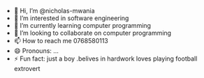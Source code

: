 - 👋 Hi, I’m @nicholas-mwania
- 👀 I’m interested in software engineering 
- 🌱 I’m currently learning computer programming 
- 💞️ I’m looking to collaborate on computer programming 
- 📫 How to reach me 0768580113
- 😄 Pronouns: ...
- ⚡ Fun fact: just a boy .belives in hardwork loves playing football extrovert

<!---
nicholas-mwania/nicholas-mwania is a ✨ special ✨ repository because its `README.md` (this file) appears on your GitHub profile.
You can click the Preview link to take a look at your changes.
--->

